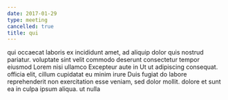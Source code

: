 ```yaml
---
date: 2017-01-29
type: meeting
cancelled: true
title: qui
---
```

qui occaecat laboris ex incididunt amet, ad aliquip dolor quis nostrud pariatur. voluptate sint velit commodo deserunt consectetur tempor eiusmod Lorem nisi ullamco Excepteur aute in Ut ut adipiscing consequat. officia elit, cillum cupidatat eu minim irure Duis fugiat do labore reprehenderit non exercitation esse veniam, sed dolor mollit. dolore et sunt ea in culpa ipsum aliqua. ut nulla